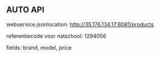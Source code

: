 ## AUTO API

webservice.jsonlocation: http://35.176.134.17:8081/products

referentiecode voor natschool: 1294056

fields: brand, model, price

